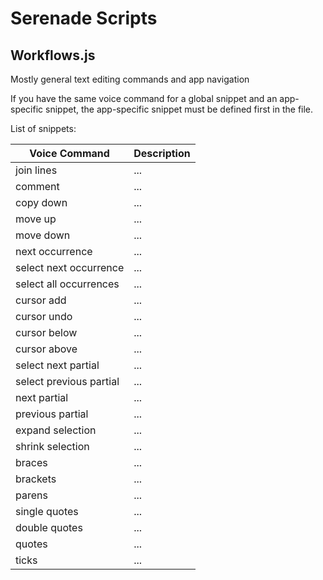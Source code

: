 # Serenade Scripts

## Workflows.js

Mostly general text editing commands and app navigation

If you have the same voice command for a global snippet and an app-specific snippet, the app-specific snippet must be defined first in the file.

List of snippets: 

Voice Command | Description 
------------ | -------------
join lines | ...
comment | ...
copy down | ...
move up | ...
move down | ...
next occurrence | ...
select next occurrence | ...
select all occurrences | ...
cursor add | ...
cursor undo | ...
cursor below | ...
cursor above | ...
select next partial | ...
select previous partial | ...
next partial | ...
previous partial | ...
expand selection | ...
shrink selection | ...
braces | ...
brackets | ...
parens | ...
single quotes | ...
double quotes | ...
quotes | ...
ticks | ...